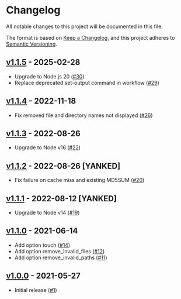 # Changelog
All notable changes to this project will be documented in this file.

The format is based on [Keep a Changelog](https://keepachangelog.com/en/1.0.0/),
and this project adheres to [Semantic Versioning](https://semver.org/spec/v2.0.0.html).

## [v1.1.5] - 2025-02-28
* Upgrade to Node.js 20 ([#30])
* Replace deprecated set-output command in workflow ([#29])

## [v1.1.4] - 2022-11-18
* Fix removed file and directory names not displayed ([#26])

## [v1.1.3] - 2022-08-26
* Upgrade to Node v16 ([#22])

## [v1.1.2] - 2022-08-26 [YANKED]
- Fix failure on cache miss and existing MD5SUM ([#20])

## [v1.1.1] - 2022-08-12 [YANKED]
* Upgrade to Node v14 ([#19])

## [v1.1.0] - 2021-06-14
* Add option touch ([#14])
* Add option remove_invalid_files ([#12])
* Add option remove_invalid_paths ([#11])

## [v1.0.0] - 2021-05-27
* Initial release ([#1])

[#30]: https://github.com/techservicesillinois/cache-validation/pull/30
[#29]: https://github.com/techservicesillinois/cache-validation/pull/29
[#26]: https://github.com/techservicesillinois/cache-validation/pull/26
[#22]: https://github.com/techservicesillinois/cache-validation/pull/22
[#20]: https://github.com/techservicesillinois/cache-validation/pull/20
[#19]: https://github.com/techservicesillinois/cache-validation/pull/19
[#14]: https://github.com/techservicesillinois/cache-validation/pull/14
[#12]: https://github.com/techservicesillinois/cache-validation/pull/12
[#11]: https://github.com/techservicesillinois/cache-validation/pull/11
[#1]: https://github.com/techservicesillinois/cache-validation/pull/1

[v1.1.5]: https://github.com/techservicesillinois/cache-validation/releases/tag/v1.1.5
[v1.1.4]: https://github.com/techservicesillinois/cache-validation/releases/tag/v1.1.4
[v1.1.3]: https://github.com/techservicesillinois/cache-validation/releases/tag/v1.1.3
[v1.1.2]: https://github.com/techservicesillinois/cache-validation/releases/tag/v1.1.2
[v1.1.1]: https://github.com/techservicesillinois/cache-validation/releases/tag/v1.1.1
[v1.1.0]: https://github.com/techservicesillinois/cache-validation/releases/tag/v1.1.0
[v1.0.0]: https://github.com/techservicesillinois/cache-validation/releases/tag/v1.0.0

